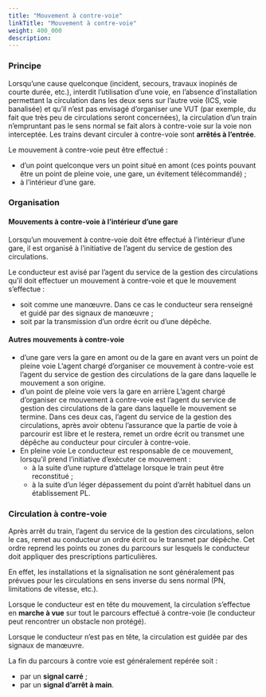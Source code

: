 ```yaml
---
title: "Mouvement à contre-voie"
linkTitle: "Mouvement à contre-voie"
weight: 400_000
description:
---
```


### Principe

Lorsqu’une cause quelconque (incident, secours, travaux inopinés de courte durée, etc.), interdit l’utilisation d’une
voie, en l’absence d’installation permettant la circulation dans les deux sens sur l’autre voie (ICS, voie banalisée) et
qu’il n’est pas envisagé d’organiser une VUT (par exemple, du fait que très peu de circulations seront concernées), la
circulation d’un train n’empruntant pas le sens normal se fait alors à contre-voie sur la voie non interceptée. Les
trains devant circuler à contre-voie sont **arrêtés à l’entrée**.

Le mouvement à contre-voie peut être effectué :
- d’un point quelconque vers un point situé en amont (ces points pouvant être un point de pleine voie, une gare, un
évitement télécommandé) ;
- à l’intérieur d’une gare.
  
### Organisation

#### Mouvements à contre-voie à l’intérieur d’une gare

Lorsqu’un mouvement à contre-voie doit être effectué à l’intérieur d’une gare, il est organisé à l’initiative de l’agent
du service de gestion des circulations.

Le conducteur est avisé par l’agent du service de la gestion des circulations qu’il doit effectuer un mouvement à
contre-voie et que le mouvement s’effectue :
- soit comme une manœuvre. Dans ce cas le conducteur sera renseigné et guidé par des signaux de manœuvre ;
- soit par la transmission d’un ordre écrit ou d’une dépêche.
  
#### Autres mouvements à contre-voie

- d’une gare vers la gare en amont ou de la gare en avant vers un point de pleine voie
  L’agent chargé d’organiser ce mouvement à contre-voie est l’agent du service de gestion des circulations de la gare 
dans laquelle le mouvement a son origine.
- d’un point de pleine voie vers la gare en arrière
  L’agent chargé d’organiser ce mouvement à contre-voie est l’agent du service de gestion des circulations de la gare
dans laquelle le mouvement se termine.
  Dans ces deux cas, l’agent du service de la gestion des circulations, après avoir obtenu l’assurance que la partie de
voie à parcourir est libre et le restera, remet un ordre écrit ou transmet une dépêche au conducteur pour circuler à contre-voie.
- En pleine voie
  Le conducteur est responsable de ce mouvement, lorsqu’il prend l’initiative d’exécuter ce mouvement :
  - à la suite d’une rupture d’attelage lorsque le train peut être reconstitué ;
  - à la suite d’un léger dépassement du point d’arrêt habituel dans un établissement PL.
    
### Circulation à contre-voie

Après arrêt du train, l’agent du service de la gestion des circulations, selon le cas, remet au conducteur un ordre
écrit ou le transmet par dépêche. Cet ordre reprend les points ou zones du parcours sur lesquels le conducteur doit
appliquer des prescriptions particulières.

En effet, les installations et la signalisation ne sont généralement pas prévues pour les circulations en sens inverse
du sens normal (PN, limitations de vitesse, etc.).

Lorsque le conducteur est en tête du mouvement, la circulation s’effectue en **marche à vue** sur tout le parcours effectué
à contre-voie (le conducteur peut rencontrer un obstacle non protégé).

Lorsque le conducteur n’est pas en tête, la circulation est guidée par des signaux de manœuvre.

La fin du parcours à contre voie est généralement repérée soit :
- par un **signal carré** ;
- par un **signal d’arrêt à main**.
